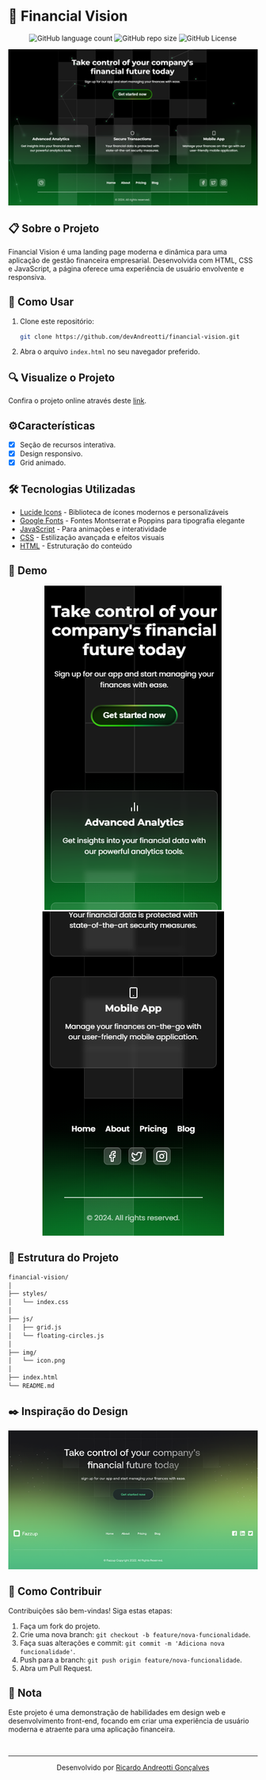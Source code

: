 <!-- Projeto Finalizado -->
# 🧪 **Financial Vision**
<p align="center">
  <!-- Contador de linguagens do GitHub -->
  <img alt="GitHub language count" src="https://img.shields.io/github/languages/count/devAndreotti/financial-vision?color=FFF&labelColor=085216&style=flat-square">
   <!-- Tamanho do repositório no GitHub -->
  <img alt="GitHub repo size" src="https://img.shields.io/github/repo-size/devAndreotti/financial-vision?color=FFF&labelColor=085216&style=flat-square">
  <!-- Licença do GitHub -->
  <img alt="GitHub License" src="https://img.shields.io/github/license/devAndreotti/devAndreotti?color=FFF&labelColor=085216&style=flat-square">
</p>

<div align="center">
  <img src="./img/home-01.png" alt="Projeto Home"/>
</div>

## 📋 **Sobre o Projeto**
Financial Vision é uma landing page moderna e dinâmica para uma aplicação de gestão financeira empresarial. Desenvolvida com HTML, CSS e JavaScript, a página oferece uma experiência de usuário envolvente e responsiva.

## 🚀 **Como Usar**
1. Clone este repositório:
   ```bash
   git clone https://github.com/devAndreotti/financial-vision.git
   ```
2. Abra o arquivo `index.html` no seu navegador preferido.

## 🔍 Visualize o Projeto
Confira o projeto online através deste [link](https://devandreotti.github.io/financial-vision/).

## ⚙️Características
- [x] Seção de recursos interativa.
- [x] Design responsivo.
- [x] Grid animado.

## 🛠️ **Tecnologias Utilizadas**
- [Lucide Icons](https://lucide.dev/) - Biblioteca de ícones modernos e personalizáveis
- [Google Fonts](https://fonts.google.com/) - Fontes Montserrat e Poppins para tipografia elegante
- [JavaScript](https://developer.mozilla.org/pt-BR/docs/Web/JavaScript) - Para animações e interatividade
- [CSS](https://developer.mozilla.org/pt-BR/docs/Web/CSS) - Estilização avançada e efeitos visuais
- [HTML](https://developer.mozilla.org/pt-BR/docs/Web/HTML) - Estruturação do conteúdo

## 📱 Demo
<div align="center">
  <img src="./img/home-02.png" alt="Dispositivo Móvel Home";>
  <img src="./img/home-03.png" alt="Dispositivo Móvel Rodapé";>
</div>

## 📂 **Estrutura do Projeto**
```bash
financial-vision/
│
├── styles/
│   └── index.css
│
├── js/
│   ├── grid.js
│   └── floating-circles.js
│
├── img/
│   └── icon.png
│
├── index.html
└── README.md
```

## ✒️ Inspiração do Design
<div align="center">
  <img src="./img/inspiration.png" alt="Inspiração";>
</div>

## 💪 Como Contribuir
Contribuições são bem-vindas! Siga estas etapas:
1. Faça um fork do projeto.
2. Crie uma nova branch: `git checkout -b feature/nova-funcionalidade`.
3. Faça suas alterações e commit: `git commit -m 'Adiciona nova funcionalidade'`.
4. Push para a branch: `git push origin feature/nova-funcionalidade`.
5. Abra um Pull Request.

## 📝 Nota
Este projeto é uma demonstração de habilidades em design web e desenvolvimento front-end, focando em criar uma experiência de usuário moderna e atraente para uma aplicação financeira.

<br>

---
<p align="center"> Desenvolvido por <a href="https://github.com/devAndreotti">Ricardo Andreotti Gonçalves</a> </p>
